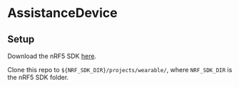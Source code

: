 # AssistanceDevice

## Setup
Download the nRF5 SDK [here](https://www.nordicsemi.com/Software-and-tools/Software/nRF5-SDK).

Clone this repo to `${NRF_SDK_DIR}/projects/wearable/`,  where `NRF_SDK_DIR` is the nRF5 SDK folder.
